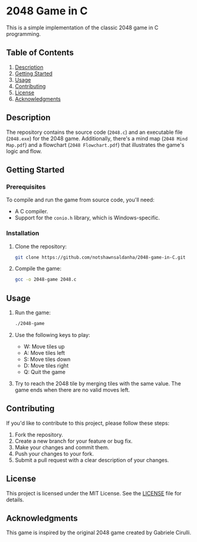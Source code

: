# 2048 Game in C

This is a simple implementation of the classic 2048 game in C programming.

## Table of Contents

1. [Description](#description)
2. [Getting Started](#getting-started)
3. [Usage](#usage)
4. [Contributing](#contributing)
5. [License](#license)
6. [Acknowledgments](#acknowledgments)

## Description

The repository contains the source code (`2048.c`) and an executable file (`2048.exe`) for the 2048 game. Additionally, there's a mind map (`2048 Mind Map.pdf`) and a flowchart (`2048 Flowchart.pdf`) that illustrates the game's logic and flow.

## Getting Started

### Prerequisites

To compile and run the game from source code, you'll need:

- A C compiler.
- Support for the `conio.h` library, which is Windows-specific.

### Installation

1. Clone the repository:
   ```bash
   git clone https://github.com/notshawnsaldanha/2048-game-in-C.git
   ```

2. Compile the game:
   ```bash
   gcc -o 2048-game 2048.c
   ```

## Usage

1. Run the game:
   ```bash
   ./2048-game
   ```

2. Use the following keys to play:
   - W: Move tiles up
   - A: Move tiles left
   - S: Move tiles down
   - D: Move tiles right
   - Q: Quit the game

3. Try to reach the 2048 tile by merging tiles with the same value. The game ends when there are no valid moves left.

## Contributing

If you'd like to contribute to this project, please follow these steps:

1. Fork the repository.
2. Create a new branch for your feature or bug fix.
3. Make your changes and commit them.
4. Push your changes to your fork.
5. Submit a pull request with a clear description of your changes.

## License

This project is licensed under the MIT License. See the [LICENSE](LICENSE) file for details.

## Acknowledgments

This game is inspired by the original 2048 game created by Gabriele Cirulli.
